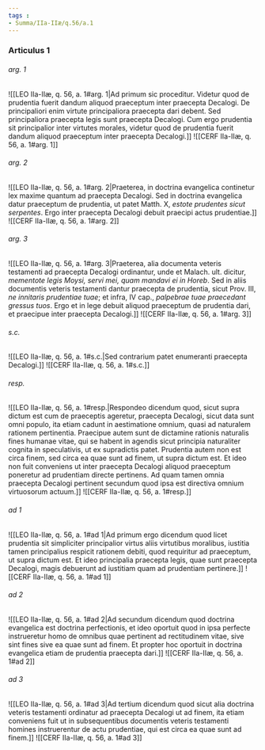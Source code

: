 ```yaml
---
tags : 
- Summa/IIa-IIæ/q.56/a.1
---
```


### Articulus 1

###### arg. 1
![[LEO IIa-IIæ, q. 56, a. 1#arg. 1|Ad primum sic proceditur. Videtur quod de prudentia fuerit dandum aliquod praeceptum inter praecepta Decalogi. De principaliori enim virtute principaliora praecepta dari debent. Sed principaliora praecepta legis sunt praecepta Decalogi. Cum ergo prudentia sit principalior inter virtutes morales, videtur quod de prudentia fuerit dandum aliquod praeceptum inter praecepta Decalogi.]]
![[CERF IIa-IIæ, q. 56, a. 1#arg. 1]]

###### arg. 2
![[LEO IIa-IIæ, q. 56, a. 1#arg. 2|Praeterea, in doctrina evangelica continetur lex maxime quantum ad praecepta Decalogi. Sed in doctrina evangelica datur praeceptum de prudentia, ut patet Matth. X, *estote prudentes sicut serpentes*. Ergo inter praecepta Decalogi debuit praecipi actus prudentiae.]]
![[CERF IIa-IIæ, q. 56, a. 1#arg. 2]]

###### arg. 3
![[LEO IIa-IIæ, q. 56, a. 1#arg. 3|Praeterea, alia documenta veteris testamenti ad praecepta Decalogi ordinantur, unde et Malach. ult. dicitur, *mementote legis Moysi, servi mei, quam mandavi ei in Horeb*. Sed in aliis documentis veteris testamenti dantur praecepta de prudentia, sicut Prov. III, *ne innitaris prudentiae tuae*; et infra, IV cap., *palpebrae tuae praecedant gressus tuos*. Ergo et in lege debuit aliquod praeceptum de prudentia dari, et praecipue inter praecepta Decalogi.]]
![[CERF IIa-IIæ, q. 56, a. 1#arg. 3]]

###### s.c.
![[LEO IIa-IIæ, q. 56, a. 1#s.c.|Sed contrarium patet enumeranti praecepta Decalogi.]]
![[CERF IIa-IIæ, q. 56, a. 1#s.c.]]

###### resp.
![[LEO IIa-IIæ, q. 56, a. 1#resp.|Respondeo dicendum quod, sicut supra dictum est cum de praeceptis ageretur, praecepta Decalogi, sicut data sunt omni populo, ita etiam cadunt in aestimatione omnium, quasi ad naturalem rationem pertinentia. Praecipue autem sunt de dictamine rationis naturalis fines humanae vitae, qui se habent in agendis sicut principia naturaliter cognita in speculativis, ut ex supradictis patet. Prudentia autem non est circa finem, sed circa ea quae sunt ad finem, ut supra dictum est. Et ideo non fuit conveniens ut inter praecepta Decalogi aliquod praeceptum poneretur ad prudentiam directe pertinens. Ad quam tamen omnia praecepta Decalogi pertinent secundum quod ipsa est directiva omnium virtuosorum actuum.]]
![[CERF IIa-IIæ, q. 56, a. 1#resp.]]

###### ad 1
![[LEO IIa-IIæ, q. 56, a. 1#ad 1|Ad primum ergo dicendum quod licet prudentia sit simpliciter principalior virtus aliis virtutibus moralibus, iustitia tamen principalius respicit rationem debiti, quod requiritur ad praeceptum, ut supra dictum est. Et ideo principalia praecepta legis, quae sunt praecepta Decalogi, magis debuerunt ad iustitiam quam ad prudentiam pertinere.]]
![[CERF IIa-IIæ, q. 56, a. 1#ad 1]]

###### ad 2
![[LEO IIa-IIæ, q. 56, a. 1#ad 2|Ad secundum dicendum quod doctrina evangelica est doctrina perfectionis, et ideo oportuit quod in ipsa perfecte instrueretur homo de omnibus quae pertinent ad rectitudinem vitae, sive sint fines sive ea quae sunt ad finem. Et propter hoc oportuit in doctrina evangelica etiam de prudentia praecepta dari.]]
![[CERF IIa-IIæ, q. 56, a. 1#ad 2]]

###### ad 3
![[LEO IIa-IIæ, q. 56, a. 1#ad 3|Ad tertium dicendum quod sicut alia doctrina veteris testamenti ordinatur ad praecepta Decalogi ut ad finem, ita etiam conveniens fuit ut in subsequentibus documentis veteris testamenti homines instruerentur de actu prudentiae, qui est circa ea quae sunt ad finem.]]
![[CERF IIa-IIæ, q. 56, a. 1#ad 3]]

